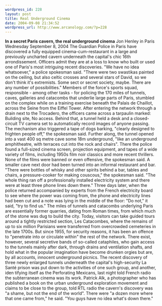 ```yaml
--- 
wordpress_id: 228
layout: post
title: Real Underground Cinema
date: 2004-09-08 21:34:52
wordpress_url: http://www.arcanology.com/?p=228
---
```

<strong>In a secret Paris cavern, the real underground cinema</strong> Jon Henley in Paris Wednesday September 8, 2004 The Guardian Police in Paris have discovered a fully equipped cinema-cum-restaurant in a large and previously uncharted cavern underneath the capital's chic 16th arrondissement. Officers admit they are at a loss to know who built or used one of Paris's most intriguing recent discoveries. "We have no idea whatsoever," a police spokesman said. "There were two swastikas painted on the ceiling, but also celtic crosses and several stars of David, so we don't think it's extremists. Some sect or secret society, maybe. There are any number of possibilities." Members of the force's sports squad, responsible - among other tasks - for policing the 170 miles of tunnels, caves, galleries and catacombs that underlie large parts of Paris, stumbled on the complex while on a training exercise beneath the Palais de Chaillot, across the Seine from the Eiffel Tower. After entering the network through a drain next to the Trocadero, the officers came across a tarpaulin marked: Building site, No access. Behind that, a tunnel held a desk and a closed-circuit TV camera set to automatically record images of anyone passing. The mechanism also triggered a tape of dogs barking, "clearly designed to frighten people off," the spokesman said. Further along, the tunnel opened into a vast 400 sq metre cave some 18m underground, "like an underground amphitheatre, with terraces cut into the rock and chairs". There the police found a full-sized cinema screen, projection equipment, and tapes of a wide variety of films, including 1950s film noir classics and more recent thrillers. None of the films were banned or even offensive, the spokesman said. A smaller cave next door had been turned into an informal restaurant and bar. "There were bottles of whisky and other spirits behind a bar, tables and chairs, a pressure-cooker for making couscous," the spokesman said. "The whole thing ran off a professionally installed electricity system and there were at least three phone lines down there." Three days later, when the police returned accompanied by experts from the French electricity board to see where the power was coming from, the phone and electricity lines had been cut and a note was lying in the middle of the floor: "Do not," it said, "try to find us." The miles of tunnels and catacombs underlying Paris are essentially former quarries, dating from Roman times, from which much of the stone was dug to build the city. Today, visitors can take guided tours around a tightly restricted section, Les Catacombes, where the remains of up to six million Parisians were transferred from overcrowded cemeteries in the late 1700s. But since 1955, for security reasons, it has been an offence to "penetrate into or circulate within" the rest of the network. There exist, however, several secretive bands of so-called cataphiles, who gain access to the tunnels mainly after dark, through drains and ventilation shafts, and hold what in the popular imagination have become drunken orgies but are, by all accounts, innocent underground picnics. The recent discovery of three newly enlarged tunnels underneath the capital's high-security La Santé prison was put down to the activities of one such group, and another, iden tifying itself as the Perforating Mexicans, last night told French radio the subterranean cinema was its work. Patrick Alk, a photographer who has published a book on the urban underground exploration movement and claims to be close to the group, told RTL radio the cavern's discovery was "a shame, but not the end of the world". There were "a dozen more where that one came from," he said. "You guys have no idea what's down there."